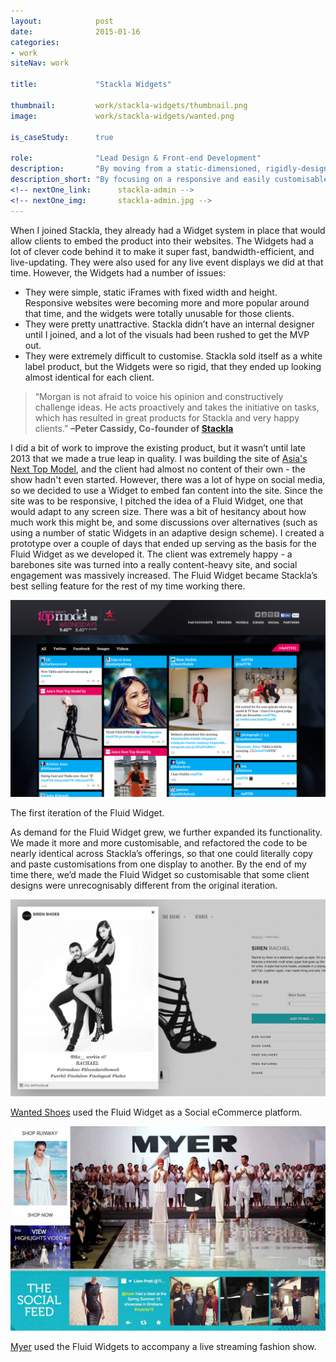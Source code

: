 ```yaml
---
layout:            post
date:              2015-01-16
categories:    
- work
siteNav: work

title:             "Stackla Widgets"

thumbnail:         work/stackla-widgets/thumbnail.png
image:             work/stackla-widgets/wanted.png

is_caseStudy:      true

role:              "Lead Design & Front-end Development"
description:       "By moving from a static-dimensioned, rigidly-designed iFrame solution to a responsive, easily customisable Javascript-embedded solution, the Stackla Widgets became the best selling feature of the product."
description_short: "By focusing on a responsive and easily customisable design, the Stackla Widgets became the best selling feature of the product."
<!-- nextOne_link:      stackla-admin -->
<!-- nextOne_img:       stackla-admin.jpg -->
---
```


When I joined Stackla, they already had a Widget system in place that would allow clients to embed the product into their websites. The Widgets had a lot of clever code behind it to make it super fast, bandwidth-efficient, and live-updating. They were also used for any live event displays we did at that time. However, the Widgets had a number of issues:

- They were simple, static iFrames with fixed width and height. Responsive websites were becoming more and more popular around that time, and the widgets were totally unusable for those clients.
- They were pretty unattractive. Stackla didn’t have an internal designer until I joined, and a lot of the visuals had been rushed to get the MVP out.
- They were extremely difficult to customise. Stackla sold itself as a white label product, but the Widgets were so rigid, that they ended up looking almost identical for each client.

<blockquote>“Morgan is not afraid to voice his opinion and constructively challenge ideas. He acts proactively and takes the initiative on tasks, which has resulted in great products for Stackla and very happy clients.” <strong class="u-pullRight">–Peter Cassidy, Co-founder of <a href="https://stackla.com/" target="_blank">Stackla</a></strong></blockquote>

I did a bit of work to improve the existing product, but it wasn’t until late 2013 that we made a true leap in quality. I was building the site of <a href="http://asntm2.starworldasia.tv/" target="_blank">Asia's Next Top Model</a>, and the client had almost no content of their own - the show hadn't even started. However, there was a lot of hype on social media, so we decided to use a Widget to embed fan content into the site. Since the site was to be responsive, I pitched the idea of a Fluid Widget, one that would adapt to any screen size. There was a bit of hesitancy about how much work this might be, and some discussions over alternatives (such as using a number of static Widgets in an adaptive design scheme). I created a prototype over a couple of days that ended up serving as the basis for the Fluid Widget as we developed it. The client was extremely happy - a barebones site was turned into a really content-heavy site, and social engagement was massively increased. The Fluid Widget became Stackla’s best selling feature for the rest of my time working there.

![Asia's Next Top Model Fluid Widgets][asntm]
<figcaption>The first iteration of the Fluid Widget.</figcaption>

As demand for the Fluid Widget grew, we further expanded its functionality. We made it more and more customisable, and refactored the code to be nearly identical across Stackla’s offerings, so that one could literally copy and paste customisations from one display to another. By the end of my time there, we’d made the Fluid Widget so customisable that some client designs were unrecognisably different from the original iteration.

![Wanted Shoes Fluid Widget][wanted]
<figcaption><a href="https://stackla.com/case-studies/wanted-shoes/" target="_blank">Wanted Shoes</a> used the Fluid Widget as a Social eCommerce platform.</figcaption>

![Myer Fluid Widgets][myer]
<figcaption><a href="https://stackla.com/case-studies/myer-spring-summer-launch/" target="_blank">Myer</a> used the Fluid Widgets to accompany a live streaming fashion show.</figcaption>

<!--<div class="u-responsiveMedia">
	<iframe src="https://fast.wistia.net/embed/iframe/tcxgctbuu4?videoFoam=true" frameborder="0" allowfullscreen></iframe>
</div>
<figcaption><a href="https://stackla.com/case-studies/sportsbet-tweet-powered-horse/" target="_blank">Sportsbet</a> used the Fluid Widget to create a data visualisation of a Tweet Powered Horse</figcaption>-->

[asntm]: /assets/images/work/stackla-widgets/asntm.jpg
[wanted]: /assets/images/work/stackla-widgets/wanted.png
[myer]: /assets/images/work/stackla-widgets/myer.jpg